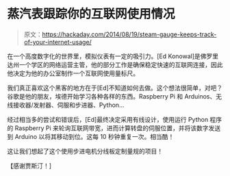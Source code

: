 # 蒸汽表跟踪你的互联网使用情况

> 原文：<https://hackaday.com/2014/08/19/steam-gauge-keeps-track-of-your-internet-usage/>

在一个高度数字化的世界里，模拟仪表有一定的吸引力。[Ed Konowal]是佛罗里达州一个学区的网络运营主管，他的部分工作是确保稳定快速的互联网连接，因此他决定为他的办公室制作一个互联网使用量标尺。

我们真正喜欢这个黑客的地方在于[Ed]不知道如何去做。这个想法很简单，对吧？谷歌是他的朋友，埃德开始学习各种各样的东西。Raspberry Pi 和 Arduinos、无线接收器/发射器、伺服和步进器、Python…

经过相当多的尝试和错误后，[Ed]最终决定采用有线设计，使用运行 Python 程序的 Raspberry Pi 来轮询互联网带宽，进而计算转盘的伺服位置，并将该数字发送到 Arduino 以将其移动到位。这每 10 秒钟重复一次。相当酷！

这让我们想起了这个使用步进电机分线板定制量规的项目！

【感谢贾斯汀！]